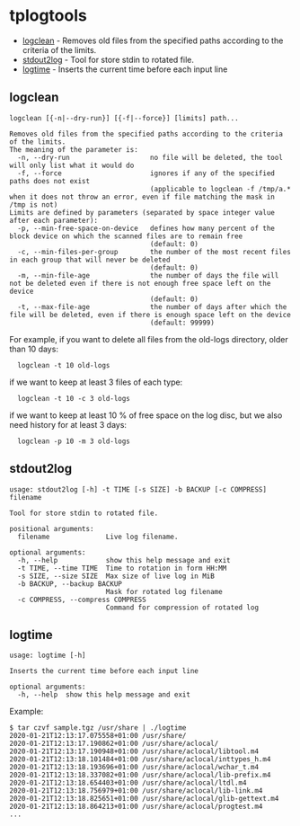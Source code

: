 # tplogtools

- [logclean](#logclean) - Removes old files from the specified paths according to the criteria of the limits.
- [stdout2log](#stdout2log) - Tool for store stdin to rotated file.
- [logtime](#logtime) - Inserts the current time before each input line

## logclean

```
logclean [{-n|--dry-run}] [{-f|--force}] [limits] path...

Removes old files from the specified paths according to the criteria of the limits.
The meaning of the parameter is:
  -n, --dry-run                    no file will be deleted, the tool will only list what it would do
  -f, --force                      ignores if any of the specified paths does not exist
                                   (applicable to logclean -f /tmp/a.* when it does not throw an error, even if file matching the mask in /tmp is not)
Limits are defined by parameters (separated by space integer value after each parameter):
  -p, --min-free-space-on-device   defines how many percent of the block device on which the scanned files are to remain free
                                   (default: 0)
  -c, --min-files-per-group        the number of the most recent files in each group that will never be deleted
                                   (default: 0)
  -m, --min-file-age               the number of days the file will not be deleted even if there is not enough free space left on the device
                                   (default: 0)
  -t, --max-file-age               the number of days after which the file will be deleted, even if there is enough space left on the device
                                   (default: 99999)
```

For example, if you want to delete all files from the old-logs directory, older than 10 days:
```
  logclean -t 10 old-logs
```

if we want to keep at least 3 files of each type:
```
  logclean -t 10 -c 3 old-logs
```

if we want to keep at least 10 % of free space on the log disc, but we also need history for at least 3 days:
```
  logclean -p 10 -m 3 old-logs
```

## stdout2log
```
usage: stdout2log [-h] -t TIME [-s SIZE] -b BACKUP [-c COMPRESS] filename

Tool for store stdin to rotated file.

positional arguments:
  filename              Live log filename.

optional arguments:
  -h, --help            show this help message and exit
  -t TIME, --time TIME  Time to rotation in form HH:MM
  -s SIZE, --size SIZE  Max size of live log in MiB
  -b BACKUP, --backup BACKUP
                        Mask for rotated log filename
  -c COMPRESS, --compress COMPRESS
                        Command for compression of rotated log
```

## logtime
```
usage: logtime [-h]

Inserts the current time before each input line

optional arguments:
  -h, --help  show this help message and exit
```

Example:
```
$ tar czvf sample.tgz /usr/share | ./logtime 
2020-01-21T12:13:17.075558+01:00 /usr/share/
2020-01-21T12:13:17.190862+01:00 /usr/share/aclocal/
2020-01-21T12:13:17.190948+01:00 /usr/share/aclocal/libtool.m4
2020-01-21T12:13:18.101484+01:00 /usr/share/aclocal/inttypes_h.m4
2020-01-21T12:13:18.193696+01:00 /usr/share/aclocal/wchar_t.m4
2020-01-21T12:13:18.337082+01:00 /usr/share/aclocal/lib-prefix.m4
2020-01-21T12:13:18.654403+01:00 /usr/share/aclocal/ltdl.m4
2020-01-21T12:13:18.756979+01:00 /usr/share/aclocal/lib-link.m4
2020-01-21T12:13:18.825651+01:00 /usr/share/aclocal/glib-gettext.m4
2020-01-21T12:13:18.864213+01:00 /usr/share/aclocal/progtest.m4
...
```
